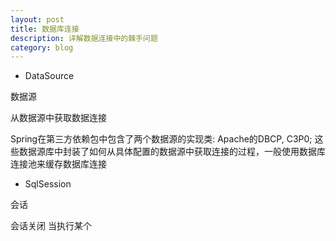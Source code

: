 ```yaml
---
layout: post
title: 数据库连接
description: 详解数据连接中的棘手问题
category: blog
---
```


* DataSource

数据源

从数据源中获取数据连接

Spring在第三方依赖包中包含了两个数据源的实现类: Apache的DBCP, C3P0;
这些数据源库中封装了如何从具体配置的数据源中获取连接的过程，一般使用数据库连接池来缓存数据库连接

* SqlSession

会话

会话关闭
当执行某个




